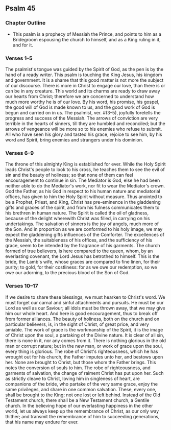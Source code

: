 ## Psalm 45

### Chapter Outline

- This psalm is a prophecy of Messiah the Prince, and points to him as a Bridegroom espousing the church to himself, and as a King ruling in it, and for it.

### Verses 1–5

The psalmist's tongue was guided by the Spirit of God, as the pen is by the hand of a ready writer. This psalm is touching the King Jesus, his kingdom and government. It is a shame that this good matter is not more the subject of our discourse. There is more in Christ to engage our love, than there is or can be in any creature. This world and its charms are ready to draw away our hearts from Christ; therefore we are concerned to understand how much more worthy he is of our love. By his word, his promise, his gospel, the good will of God is made known to us, and the good work of God is begun and carried on in us. The psalmist, ver. #(3–5), joyfully foretells the progress and success of the Messiah. The arrows of conviction are very terrible in the hearts of sinners, till they are humbled and reconciled; but the arrows of vengeance will be more so to his enemies who refuse to submit. All who have seen his glory and tasted his grace, rejoice to see him, by his word and Spirit, bring enemies and strangers under his dominion.

### Verses 6–9

The throne of this almighty King is established for ever. While the Holy Spirit leads Christ's people to look to his cross, he teaches them to see the evil of sin and the beauty of holiness; so that none of them can feel encouragement to continue in sin. The Mediator is God, else he had been neither able to do the Mediator's work, nor fit to wear the Mediator's crown. God the Father, as his God in respect to his human nature and mediatorial offices, has given to him the Holy Spirit without measure. Thus anointed to be a Prophet, Priest, and King, Christ has pre-eminence in the gladdening gifts and graces of the spirit, and from his fulness communicates them to his brethren in human nature. The Spirit is called the oil of gladness, because of the delight wherewith Christ was filled, in carrying on his undertakings. The salvation of sinners is the joy of angels, much more of the Son. And in proportion as we are conformed to his holy image, we may expect the gladdening gifts influences of the Comforter. The excellences of the Messiah, the suitableness of his offices, and the sufficiency of his grace, seem to be intended by the fragrance of his garments. The church formed of true believers, is here compared to the queen, whom, by an everlasting covenant, the Lord Jesus has betrothed to himself. This is the bride, the Lamb's wife, whose graces are compared to fine linen, for their purity; to gold, for their costliness: for as we owe our redemption, so we owe our adorning, to the precious blood of the Son of God.

### Verses 10–17

If we desire to share these blessings, we must hearken to Christ's word. We must forget our carnal and sinful attachments and pursuits. He must be our Lord as well as our Saviour; all idols must be thrown away, that we may give him our whole heart. And here is good encouragement, thus to break off from former alliances. The beauty of holiness, both on the church and on particular believers, is, in the sight of Christ, of great price, and very amiable. The work of grace is the workmanship of the Spirit, it is the image of Christ upon the soul, a partaking of the Divine nature. It is clear of all sin, there is none in it, nor any comes from it. There is nothing glorious in the old man or corrupt nature; but in the new man, or work of grace upon the soul, every thing is glorious. The robe of Christ's righteousness, which he has wrought out for his church, the Father imputes unto her, and bestows upon her. None are brought to Christ, but those whom the Father brings. This notes the conversion of souls to him. The robe of righteousness, and garments of salvation, the change of raiment Christ has put upon her. Such as strictly cleave to Christ, loving him in singleness of heart, are companions of the bride, who partake of the very same grace, enjoy the same privileges, and share in one common salvation. These, every one, shall be brought to the King; not one lost or left behind. Instead of the Old Testament church, there shall be a New Testament church, a Gentile church. In the believing hope of our everlasting happiness in the other world, let us always keep up the remembrance of Christ, as our only way thither; and transmit the remembrance of him to succeeding generations, that his name may endure for ever.

